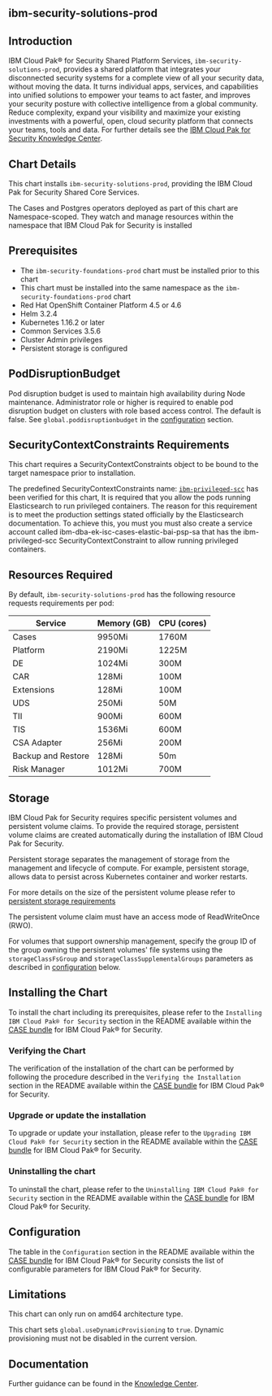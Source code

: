 
## ibm-security-solutions-prod

## Introduction
IBM Cloud Pak&reg; for Security Shared Platform Services, `ibm-security-solutions-prod`, provides a shared platform that integrates your disconnected security systems for a complete view of all your security data, without moving the data. It turns individual apps, services, and capabilities into unified solutions to empower your teams to act faster, and improves your security posture with collective intelligence from a global community. Reduce complexity, expand your visibility and maximize your existing investments with a powerful, open, cloud security platform that connects your teams, tools and data. For further details see the [IBM Cloud Pak for Security Knowledge Center](https://www.ibm.com/support/knowledgecenter/SSTDPP_1.5.0/platform/docs/scp-core/overview.html).

## Chart Details

This chart installs `ibm-security-solutions-prod`, providing the IBM Cloud Pak for Security Shared Core Services.

The Cases and Postgres operators deployed as part of this chart are Namespace-scoped. They watch and manage resources within the namespace that IBM Cloud Pak for Security is installed

## Prerequisites

- The `ibm-security-foundations-prod` chart must be installed prior to this chart
- This chart must be installed into the same namespace as the `ibm-security-foundations-prod` chart
- Red Hat OpenShift Container Platform 4.5 or 4.6
- Helm 3.2.4
- Kubernetes 1.16.2 or later
- Common Services 3.5.6
- Cluster Admin privileges
- Persistent storage is configured


## PodDisruptionBudget
Pod disruption budget is used to maintain high availability during Node maintenance. Administrator role or higher is required to enable pod disruption budget on clusters with role based access control. The default is false. See `global.poddisruptionbudget` in the [configuration](#configuration) section.


## SecurityContextConstraints Requirements

This chart requires a SecurityContextConstraints object to be bound to the target namespace prior to installation.

The predefined SecurityContextConstraints name: [`ibm-privileged-scc`](https://ibm.biz/cpkspec-scc) has been verified for this chart, It is required that you allow the pods running Elasticsearch to run privileged containers. The reason for this requirement is to meet the production settings stated officially by the Elasticsearch documentation. To achieve this, you must you must also create a service account called ibm-dba-ek-isc-cases-elastic-bai-psp-sa that has the ibm-privileged-scc SecurityContextConstraint to allow running privileged containers.

## Resources Required

By default, `ibm-security-solutions-prod` has the following resource requests requirements per pod:

| Service  | Memory (GB) | CPU (cores)
| --------- | ----------- | ----------- |
| Cases  |    9950Mi   |  1760M  |
| Platform | 2190Mi | 1225M  |
| DE | 1024Mi | 300M |
| CAR | 128Mi | 100M |
| Extensions | 128Mi | 100M |
| UDS | 250Mi | 50M |
| TII | 900Mi | 600M |
| TIS | 1536Mi | 600M |
| CSA Adapter| 256Mi | 200M |
| Backup and Restore | 128Mi | 50m |
| Risk Manager | 1012Mi | 700M |

## Storage
IBM Cloud Pak for Security requires specific persistent volumes and persistent volume claims. To provide the required storage, persistent volume claims are created automatically during the installation of IBM Cloud Pak for Security.

Persistent storage separates the management of storage from the management and lifecycle of compute. For example, persistent storage, allows data to persist across Kubernetes container and worker restarts.

For more details on the size of the persistent volume please refer to [persistent storage requirements](https://www.ibm.com/support/knowledgecenter/SSTDPP_1.5.0/platform/docs/scp-core/persistent_storage.html)

The persistent volume claim must have an access mode of ReadWriteOnce (RWO).

For volumes that support ownership management, specify the group ID of the group owning the persistent volumes' file systems using the `storageClassFsGroup` and `storageClassSupplementalGroups` parameters as described in [configuration](#configuration) below.


## Installing the Chart

To install the chart including its prerequisites, please refer to the `Installing IBM Cloud Pak® for Security` section in the README available within the [CASE bundle](https://github.com/IBM/cloud-pak/blob/master/repo/case/ibm-cp-security-1.0.12.tgz) for IBM Cloud Pak&reg; for Security.

### Verifying the Chart

The verification of the installation of the chart can be performed by following the procedure described in the `Verifying the Installation` section in the README available within the [CASE bundle](https://github.com/IBM/cloud-pak/blob/master/repo/case/ibm-cp-security-1.0.12.tgz) for IBM Cloud Pak&reg; for Security.


### Upgrade or update the installation

To upgrade or update your installation, please refer to the `Upgrading IBM Cloud Pak® for Security` section in the README available within the [CASE bundle](https://github.com/IBM/cloud-pak/blob/master/repo/case/ibm-cp-security-1.0.12.tgz) for IBM Cloud Pak&reg; for Security.

### Uninstalling the chart

To uninstall the chart, please refer to the `Uninstalling IBM Cloud Pak® for Security` section in the README available within the [CASE bundle](https://github.com/IBM/cloud-pak/blob/master/repo/case/ibm-cp-security-1.0.12.tgz) for IBM Cloud Pak&reg; for Security.


## Configuration

The table in the `Configuration` section in the README available within the [CASE bundle](https://github.com/IBM/cloud-pak/blob/master/repo/case/ibm-cp-security-1.0.12.tgz) for IBM Cloud Pak&reg; for Security consists the list of configurable parameters for IBM Cloud Pak&reg; for Security.


## Limitations

This chart can only run on amd64 architecture type.

This chart sets `global.useDynamicProvisioning` to `true`. Dynamic provisioning must not be disabled in the current version.


## Documentation
Further guidance can be found in the [Knowledge Center](https://www.ibm.com/support/knowledgecenter/SSTDPP_1.5.0/platform/docs/scp-core/overview.html).
